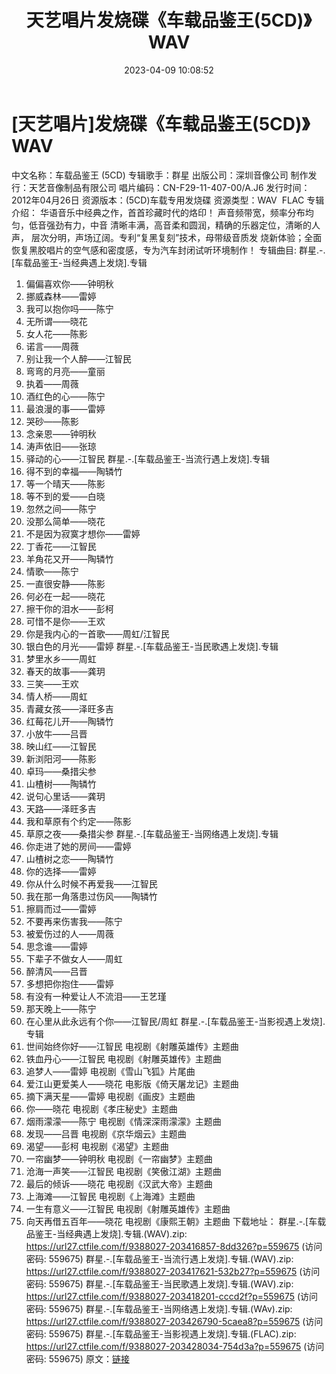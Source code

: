 ﻿---
title: 天艺唱片发烧碟《车载品鉴王(5CD)》WAV
date: 2023-04-09 10:08:52
categories: WAV车载音乐、镜像
tags: 华语中文
---
# [天艺唱片]发烧碟《车载品鉴王(5CD)》WAV

中文名称：车载品鉴王 (5CD)
专辑歌手：群星
出版公司：深圳音像公司
制作发行：天艺音像制品有限公司
唱片编码：CN-F29-11-407-00/A.J6
发行时间：2012年04月26日
资源版本：(5CD)车载专用发烧碟
资源类型：WAV  FLAC
专辑介绍：
华语音乐中经典之作，首首珍藏时代的烙印！
声音频带宽，频率分布均匀，低音强劲有力，中音
清晰丰满，高音柔和圆润，精确的乐器定位，清晰的人声，
层次分明，声场辽阔。专利“复黑复刻”技术，母带级音质发
烧新体验；全面恢复黑胶唱片的空气感和密度感，专为汽车封闭试听环境制作！
专辑曲目:
群星.-.[车载品鉴王-当经典遇上发烧].专辑
01. 偏偏喜欢你——钟明秋
02. 挪威森林——雷婷
03. 我可以抱你吗——陈宁
04. 无所谓——晓花
05. 女人花——陈影
06. 诺言——周薇
07. 别让我一个人醉——江智民
08. 弯弯的月亮——童丽
09. 执着——周薇
10. 酒红色的心——陈宁
11. 最浪漫的事——雷婷
12. 哭砂——陈影
13. 念亲恩——钟明秋
14. 涛声依旧——张琼
15. 驿动的心——江智民
群星.-.[车载品鉴王-当流行遇上发烧].专辑
01. 得不到的幸福——陶辚竹
02. 等一个晴天——陈影
03. 等不到的爱——白晓
04. 忽然之间——陈宁
05. 没那么简单——晓花
06. 不是因为寂寞才想你——雷婷
07. 丁香花——江智民
08. 羊角花又开——陶辚竹
09. 情歌——陈宁
10. 一直很安静——陈影
11. 何必在一起——晓花
12. 擦干你的泪水——彭柯
13. 可惜不是你——王欢
14. 你是我内心的一首歌——周虹/江智民
15. 银白色的月光——雷婷
群星.-.[车载品鉴王-当民歌遇上发烧].专辑
01. 梦里水乡——周虹
02. 春天的故事——龚玥
03. 三笑——王欢
04. 情人桥——周虹
05. 青藏女孩——泽旺多吉
06. 红莓花儿开——陶辚竹
07. 小放牛——吕晋
08. 映山红——江智民
09. 新浏阳河——陈影
10. 卓玛——桑措尖参
11. 山楂树——陶辚竹
12. 说句心里话——龚玥
13. 天路——泽旺多吉
14. 我和草原有个约定——陈影
15. 草原之夜——桑措尖参
群星.-.[车载品鉴王-当网络遇上发烧].专辑
01. 你走进了她的房间——雷婷
02. 山楂树之恋——陶辚竹
03. 你的选择——雷婷
04. 你从什么时候不再爱我——江智民
05. 我在那一角落患过伤风——陶辚竹
06. 擦肩而过——雷婷
07. 不要再来伤害我——陈宁
08. 被爱伤过的人——周薇
09. 思念谁——雷婷
10. 下辈子不做女人——周虹
11. 醉清风——吕晋
12. 多想把你抱住——雷婷
13. 有没有一种爱让人不流泪——王艺瑾
14. 那天晚上——陈宁
15. 在心里从此永远有个你——江智民/周虹
群星.-.[车载品鉴王-当影视遇上发烧].专辑
01. 世间始终你好——江智民 电视剧《射雕英雄传》主题曲
02. 铁血丹心——江智民 电视剧《射雕英雄传》主题曲
03. 追梦人——雷婷 电视剧《雪山飞狐》片尾曲
04. 爱江山更爱美人——晓花 电影版《倚天屠龙记》主题曲
05. 摘下满天星——雷婷 电视剧《画皮》主题曲
06. 你——晓花 电视剧《孝庄秘史》主题曲
07. 烟雨濛濛——陈宁 电视剧《情深深雨濛濛》主题曲
08. 发现——吕晋 电视剧《京华烟云》主题曲
09. 渴望——彭柯 电视剧《渴望》主题曲
10. 一帘幽梦——钟明秋 电视剧《一帘幽梦》主题曲
11. 沧海一声笑——江智民 电视剧《笑傲江湖》主题曲
12. 最后的倾诉——晓花 电视剧《汉武大帝》主题曲
13. 上海滩——江智民 电视剧《上海滩》主题曲
14. 一生有意义——江智民 电视剧《射雕英雄传》主题曲
15. 向天再借五百年——晓花 电视剧《康熙王朝》主题曲
下载地址：
群星.-.[车载品鉴王-当经典遇上发烧].专辑.(WAV).zip: https://url27.ctfile.com/f/9388027-203416857-8dd326?p=559675
(访问密码: 559675)
群星.-.[车载品鉴王-当流行遇上发烧].专辑.(WAV).zip: https://url27.ctfile.com/f/9388027-203417621-532b27?p=559675
(访问密码: 559675)
群星.-.[车载品鉴王-当民歌遇上发烧].专辑.(WAV).zip: https://url27.ctfile.com/f/9388027-203418201-cccd2f?p=559675
(访问密码: 559675)
群星.-.[车载品鉴王-当网络遇上发烧].专辑.(WAv).zip: https://url27.ctfile.com/f/9388027-203426790-5caea8?p=559675
(访问密码: 559675)
群星.-.[车载品鉴王-当影视遇上发烧].专辑.(FLAC).zip: https://url27.ctfile.com/f/9388027-203428034-754d3a?p=559675
(访问密码: 559675)
原文：[链接](https://blog.sina.com.cn/s/blog_1647c7e76010311d9.html)